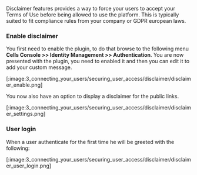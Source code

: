 Disclaimer features provides a way to force your users to accept your Terms of Use before being allowed to use the platform.
This is typically suited to fit compliance rules from your company or GDPR european laws.

### Enable disclaimer

You first need to enable the plugin, to do that browse to the following menu **Cells Console >> Identity Management >> Authentication**.
You are now presented with the plugin, you need to enabled it and then you can edit it to add your custom message.

[:image:3_connecting_your_users/securing_user_access/disclaimer/disclaimer_enable.png]

You now also have an option to display a disclaimer for the public links.

[:image:3_connecting_your_users/securing_user_access/disclaimer/disclaimer_settings.png]

### User login

When a user authenticate for the first time he will be greeted with the following:

[:image:3_connecting_your_users/securing_user_access/disclaimer/disclaimer_user_login.png]

